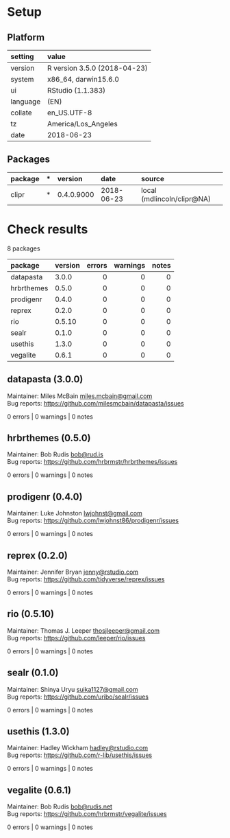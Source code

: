 # Setup

## Platform

|setting  |value                        |
|:--------|:----------------------------|
|version  |R version 3.5.0 (2018-04-23) |
|system   |x86_64, darwin15.6.0         |
|ui       |RStudio (1.1.383)            |
|language |(EN)                         |
|collate  |en_US.UTF-8                  |
|tz       |America/Los_Angeles          |
|date     |2018-06-23                   |

## Packages

|package |*  |version    |date       |source                     |
|:-------|:--|:----------|:----------|:--------------------------|
|clipr   |*  |0.4.0.9000 |2018-06-23 |local (mdlincoln/clipr@NA) |

# Check results

8 packages

|package    |version | errors| warnings| notes|
|:----------|:-------|------:|--------:|-----:|
|datapasta  |3.0.0   |      0|        0|     0|
|hrbrthemes |0.5.0   |      0|        0|     0|
|prodigenr  |0.4.0   |      0|        0|     0|
|reprex     |0.2.0   |      0|        0|     0|
|rio        |0.5.10  |      0|        0|     0|
|sealr      |0.1.0   |      0|        0|     0|
|usethis    |1.3.0   |      0|        0|     0|
|vegalite   |0.6.1   |      0|        0|     0|

## datapasta (3.0.0)
Maintainer: Miles McBain <miles.mcbain@gmail.com>  
Bug reports: https://github.com/milesmcbain/datapasta/issues

0 errors | 0 warnings | 0 notes

## hrbrthemes (0.5.0)
Maintainer: Bob Rudis <bob@rud.is>  
Bug reports: https://github.com/hrbrmstr/hrbrthemes/issues

0 errors | 0 warnings | 0 notes

## prodigenr (0.4.0)
Maintainer: Luke Johnston <lwjohnst@gmail.com>  
Bug reports: https://github.com/lwjohnst86/prodigenr/issues

0 errors | 0 warnings | 0 notes

## reprex (0.2.0)
Maintainer: Jennifer Bryan <jenny@rstudio.com>  
Bug reports: https://github.com/tidyverse/reprex/issues

0 errors | 0 warnings | 0 notes

## rio (0.5.10)
Maintainer: Thomas J. Leeper <thosjleeper@gmail.com>  
Bug reports: https://github.com/leeper/rio/issues

0 errors | 0 warnings | 0 notes

## sealr (0.1.0)
Maintainer: Shinya Uryu <suika1127@gmail.com>  
Bug reports: https://github.com/uribo/sealr/issues

0 errors | 0 warnings | 0 notes

## usethis (1.3.0)
Maintainer: Hadley Wickham <hadley@rstudio.com>  
Bug reports: https://github.com/r-lib/usethis/issues

0 errors | 0 warnings | 0 notes

## vegalite (0.6.1)
Maintainer: Bob Rudis <bob@rudis.net>  
Bug reports: https://github.com/hrbrmstr/vegalite/issues

0 errors | 0 warnings | 0 notes

